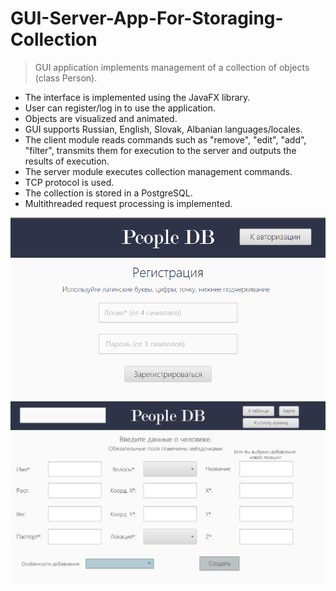 # GUI-Server-App-For-Storaging-Collection
> GUI application implements management of a collection of objects (class Person).

* The interface is implemented using the JavaFX library.
* User can register/log in to use the application.
* Objects are visualized and animated.
* GUI supports Russian, English, Slovak, Albanian languages/locales.
* The client module reads commands such as "remove", "edit", "add", "filter", transmits them for execution to the server and outputs the results of execution.
* The server module executes collection management commands.
* TCP protocol is used.
* The collection is stored in a PostgreSQL.
* Multithreaded request processing is implemented.

![](https://github.com/anamrzv/GUI-Server-App-For-Storaging-Collection/blob/images/Screenshot_1.png)
![](https://github.com/anamrzv/GUI-Server-App-For-Storaging-Collection/blob/images/image.png)

